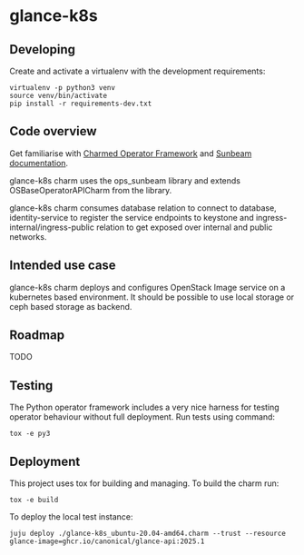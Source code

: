 # glance-k8s

## Developing

Create and activate a virtualenv with the development requirements:

    virtualenv -p python3 venv
    source venv/bin/activate
    pip install -r requirements-dev.txt

## Code overview

Get familiarise with [Charmed Operator Framework](https://juju.is/docs/sdk)
and [Sunbeam documentation](sunbeam-docs).

glance-k8s charm uses the ops\_sunbeam library and extends
OSBaseOperatorAPICharm from the library.

glance-k8s charm consumes database relation to connect to database,
identity-service to register the service endpoints to keystone
and ingress-internal/ingress-public relation to get exposed over
internal and public networks.

## Intended use case

glance-k8s charm deploys and configures OpenStack Image service
on a kubernetes based environment. It should be possible to use
local storage or ceph based storage as backend.

## Roadmap

TODO

## Testing

The Python operator framework includes a very nice harness for testing
operator behaviour without full deployment. Run tests using command:

    tox -e py3

## Deployment

This project uses tox for building and managing. To build the charm
run:

    tox -e build

To deploy the local test instance:

    juju deploy ./glance-k8s_ubuntu-20.04-amd64.charm --trust --resource glance-image=ghcr.io/canonical/glance-api:2025.1

<!-- LINKS -->

[sunbeam-docs]: https://opendev.org/openstack/sunbeam-charms/src/branch/main/README.md

